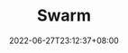 ---
title: "Swarm"
description: ""
lead: ""
date: 2022-06-27T23:12:37+08:00
lastmod: 2022-06-27T23:12:37+08:00
draft: false
images: []
menu:
  docs:
    parent: ""
weight: 999
toc: true
---